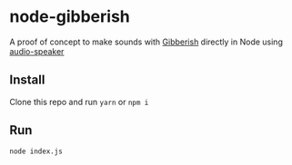 # node-gibberish

A proof of concept to make sounds with [Gibberish][1] directly in Node using [audio-speaker][2]

[1]: http://www.charlie-roberts.com/gibberish
[2]: https://github.com/audiojs/audio-speaker


## Install

Clone this repo and run `yarn` or `npm i`

## Run

`node index.js`


